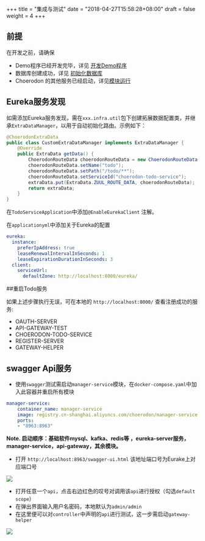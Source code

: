 +++
title = "集成与测试"
date = "2018-04-27T15:58:28+08:00"
draft = false
weight = 4
+++

## 前提

在开发之前，请确保

* Demo程序已经开发完毕，详见 [开发Demo程序](../../demo/)
* 数据库创建成功，详见 [初始化数据库](../init/)
* Choerodon 的其他服务已经启动，详见[模块运行](../run/)

## Eureka服务发现

如需添加Eureka服务发现，需在`xxx.infra.util`包下创建拓展数据配置类，并继承`ExtraDataManager`，以用于自动初始化路由。示例如下：
```java
@ChoerodonExtraData
public class CustomExtraDataManager implements ExtraDataManager {
    @Override
    public ExtraData getData() {
        ChoerodonRouteData choerodonRouteData = new ChoerodonRouteData();
        choerodonRouteData.setName("todo");
        choerodonRouteData.setPath("/todo/**");
        choerodonRouteData.setServiceId("choerodon-todo-service");
        extraData.put(ExtraData.ZUUL_ROUTE_DATA, choerodonRouteData);
        return extraData;
    }
}
```
在`TodoServiceApplication`中添加`@EnableEurekaClient` 注解。

在`applicationyml`中添加关于Eureka的配置

```yml
eureka:
  instance:
    preferIpAddress: true
    leaseRenewalIntervalInSeconds: 1
    leaseExpirationDurationInSeconds: 3
  client:
    serviceUrl:
      defaultZone: http://localhost:8000/eureka/
```

##重启Todo服务

如果上述步骤执行无误，可在本地的 `http://localhost:8000/` 查看注册成功的服务:

*  OAUTH-SERVER
*  API-GATEWAY-TEST
*  CHOERODON-TODO-SERVICE
*  REGISTER-SERVER
*  GATEWAY-HELPER

## swagger Api服务

* 使用`swagger`测试需启动`manager-service`模块，在`docker-compose.yaml`中加入此容器并重启所有模块

```yaml
manager-service:
    container_name: manager-service
    image: registry.cn-shanghai.aliyuncs.com/choerodon/manager-service:0.6.0
    ports:
    - "8963:8963"
```

**Note. 启动顺序：基础软件mysql、kafka、redis等 ，eureka-server服务，manager-service，api-gateway，其余模块。**

- 打开 `http://localhost:8963/swagger-ui.html` 该地址端口号为Eurake上对应端口号

![](/docs/development-guide/backend/intergration/images/swaggerTest1.png)

* 打开任意一个`api`，点击右边红色的叹号对调用该`api`进行授权（勾选`default scope`）
* 在弹出界面输入用户名密码，本地默认为`admin/admin`
* 在这里便可以对`controller`中声明的`api`进行测试，这一步需启动`gateway-helper`

![](/docs/development-guide/backend/intergration/images/swaggerTest4.png)
